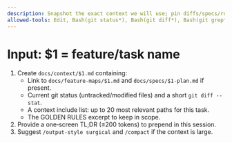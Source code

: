 ```yaml
---
description: Snapshot the exact context we will use; pin diffs/specs/rules
allowed-tools: Edit, Bash(git status*), Bash(git diff*), Bash(git grep*)
---
```

# Input: $1 = feature/task name

1) Create `docs/context/$1.md` containing:
   - Link to `docs/feature-maps/$1.md` and `docs/specs/$1-plan.md` if present.
   - Current git status (untracked/modified files) and a short `git diff --stat`.
   - A context include list: up to 20 most relevant paths for this task.
   - The GOLDEN RULES excerpt to keep in scope.
2) Provide a one‑screen TL;DR (≤200 tokens) to prepend in this session.
3) Suggest `/output-style surgical` and `/compact` if the context is large.

